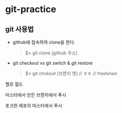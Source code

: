 # git-practice

## git 사용법

- github에 접속하여 clone을 한다.

  > $> git clone [github 주소]

- git checkout vs git switch & git restore
  > $> git chckout [브랜치 명]
  > // ㅎㅎ
  > // freshman

헬로 월드

마스터에서 만든 브랜치에서 푸시

포크한 레포의 마스터에서 푸시
